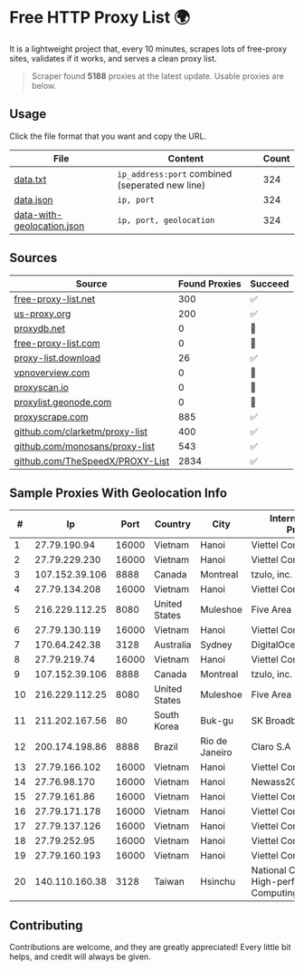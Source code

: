 
# Free HTTP Proxy List 🌍

It is a lightweight project that, every 10 minutes, scrapes lots of free-proxy sites, validates if it works, and serves a clean proxy list.


> Scraper found **5188** proxies at the latest update. Usable proxies are below.

## Usage

Click the file format that you want and copy the URL.


|File|Content|Count|
|----|-------|-----|
|[data.txt](https://raw.githubusercontent.com/themiralay/Proxy-List-World/master/data.txt)|`ip_address:port` combined (seperated new line)|324|
|[data.json](https://raw.githubusercontent.com/themiralay/Proxy-List-World/master/data.json)|`ip, port`|324|
|[data-with-geolocation.json](https://raw.githubusercontent.com/themiralay/Proxy-List-World/master/data-with-geolocation.json)|`ip, port, geolocation`|324|

## Sources

|Source|Found Proxies|Succeed|
|------|-------------|-------|
|[free-proxy-list.net](https://free-proxy-list.net)|300|✅|
|[us-proxy.org](https://www.us-proxy.org)|200|✅|
|[proxydb.net](http://proxydb.net)|0|🚫|
|[free-proxy-list.com](https://free-proxy-list.com/?page=&port=&type%5B%5D=http&type%5B%5D=https&up_time=0&search=Search)|0|🚫|
|[proxy-list.download](https://www.proxy-list.download/HTTP)|26|✅|
|[vpnoverview.com](https://vpnoverview.com/privacy/anonymous-browsing/free-proxy-servers)|0|🚫|
|[proxyscan.io](https://www.proxyscan.io)|0|🚫|
|[proxylist.geonode.com](https://proxylist.geonode.com/api/proxy-list?limit=300&page=1&sort_by=lastChecked&sort_type=desc&protocols=http,https)|0|🚫|
|[proxyscrape.com](https://api.proxyscrape.com/v2/?request=displayproxies&protocol=http&timeout=10000&country=all&ssl=all&anonymity=all)|885|✅|
|[github.com/clarketm/proxy-list](https://raw.githubusercontent.com/clarketm/proxy-list/master/proxy-list-raw.txt)|400|✅|
|[github.com/monosans/proxy-list](https://raw.githubusercontent.com/monosans/proxy-list/main/proxies/http.txt)|543|✅|
|[github.com/TheSpeedX/PROXY-List](https://raw.githubusercontent.com/TheSpeedX/PROXY-List/master/http.txt)|2834|✅|


## Sample Proxies With Geolocation Info

|#|Ip|Port|Country|City|Internet Service Provider|
|-|--|----|-------|----|-------------------------|
|1|27.79.190.94|16000|Vietnam|Hanoi|Viettel Corporation|
|2|27.79.229.230|16000|Vietnam|Hanoi|Viettel Corporation|
|3|107.152.39.106|8888|Canada|Montreal|tzulo, inc.|
|4|27.79.134.208|16000|Vietnam|Hanoi|Viettel Corporation|
|5|216.229.112.25|8080|United States|Muleshoe|Five Area Systems, LLC|
|6|27.79.130.119|16000|Vietnam|Hanoi|Viettel Corporation|
|7|170.64.242.38|3128|Australia|Sydney|DigitalOcean, LLC|
|8|27.79.219.74|16000|Vietnam|Hanoi|Viettel Corporation|
|9|107.152.39.106|8888|Canada|Montreal|tzulo, inc.|
|10|216.229.112.25|8080|United States|Muleshoe|Five Area Systems, LLC|
|11|211.202.167.56|80|South Korea|Buk-gu|SK Broadband Co Ltd|
|12|200.174.198.86|8888|Brazil|Rio de Janeiro|Claro S.A|
|13|27.79.166.102|16000|Vietnam|Hanoi|Viettel Corporation|
|14|27.76.98.170|16000|Vietnam|Hanoi|Newass2011xDSLHCMC|
|15|27.79.161.86|16000|Vietnam|Hanoi|Viettel Corporation|
|16|27.79.171.178|16000|Vietnam|Hanoi|Viettel Corporation|
|17|27.79.137.126|16000|Vietnam|Hanoi|Viettel Corporation|
|18|27.79.252.95|16000|Vietnam|Hanoi|Viettel Corporation|
|19|27.79.160.193|16000|Vietnam|Hanoi|Viettel Corporation|
|20|140.110.160.38|3128|Taiwan|Hsinchu|National Center for High-performance Computing|



## Contributing

Contributions are welcome, and they are greatly appreciated! Every
little bit helps, and credit will always be given.

